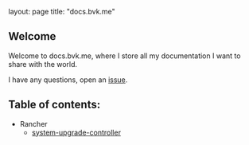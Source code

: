 layout: page
title: "docs.bvk.me"

## Welcome

Welcome to docs.bvk.me, where I store all my documentation I want to share with the world.

I have any questions, open an [issue](https://github.com/bvankampen/docs/issues). 

## Table of contents:

- Rancher
  - [system-upgrade-controller](/rancher/system-upgrade-controller.md)

